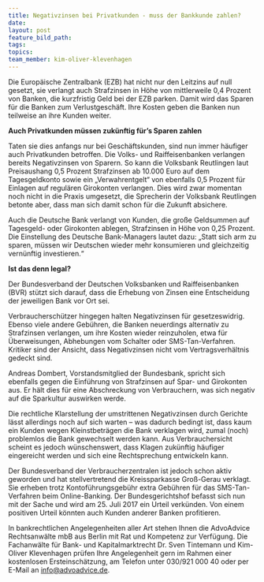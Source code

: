 ```yaml
---
title: Negativzinsen bei Privatkunden - muss der Bankkunde zahlen?
date:
layout: post
feature_bild_path:
tags:
topics:
team_member: kim-oliver-klevenhagen
---
```



Die Europäische Zentralbank (EZB) hat nicht nur den Leitzins auf null gesetzt, sie verlangt auch Strafzinsen in Höhe von mittlerweile 0,4 Prozent von Banken, die kurzfristig Geld bei der EZB parken. Damit wird das Sparen für die Banken zum Verlustgeschäft. Ihre Kosten geben die Banken nun teilweise an ihre Kunden weiter.

**Auch Privatkunden müssen zukünftig für’s Sparen zahlen**

Taten sie dies anfangs nur bei Geschäftskunden, sind nun immer häufiger auch Privatkunden betroffen. Die Volks- und Raiffeisenbanken verlangen bereits Negativzinsen von Sparern. So kann die Volksbank Reutlingen laut Preisaushang 0,5 Prozent Strafzinsen ab 10.000 Euro auf dem Tagesgeldkonto sowie ein „Verwahrentgelt“ von ebenfalls 0,5 Prozent für Einlagen auf regulären Girokonten verlangen. Dies wird zwar momentan noch nicht in die Praxis umgesetzt, die Sprecherin der Volksbank Reutlingen betonte aber, dass man sich damit schon für die Zukunft absichere.

Auch die Deutsche Bank verlangt von Kunden, die große Geldsummen auf Tagesgeld- oder Girokonten ablegen, Strafzinsen in Höhe von 0,25 Prozent. Die Einstellung des Deutsche Bank-Managers lautet dazu: „Statt sich arm zu sparen, müssen wir Deutschen wieder mehr konsumieren und gleichzeitig vernünftig investieren.“

**Ist das denn legal?**

Der Bundesverband der Deutschen Volksbanken und Raiffeisenbanken (BVR) stützt sich darauf, dass die Erhebung von Zinsen eine Entscheidung der jeweiligen Bank vor Ort sei.

Verbraucherschützer hingegen halten Negativzinsen für gesetzeswidrig. Ebenso viele andere Gebühren, die Banken neuerdings alternativ zu Strafzinsen verlangen, um ihre Kosten wieder reinzuholen, etwa für Überweisungen, Abhebungen vom Schalter oder SMS-Tan-Verfahren. Kritiker sind der Ansicht, dass Negativzinsen nicht vom Vertragsverhältnis gedeckt sind.

Andreas Dombert, Vorstandsmitglied der Bundesbank, spricht sich ebenfalls gegen die Einführung von Strafzinsen auf Spar- und Girokonten aus. Er hält dies für eine Abschreckung von Verbrauchern, was sich negativ auf die Sparkultur auswirken werde.

Die rechtliche Klarstellung der umstrittenen Negativzinsen durch Gerichte lässt allerdings noch auf sich warten – was dadurch bedingt ist, dass kaum ein Kunden wegen Kleinstbeträgen die Bank verklagen wird, zumal (noch) problemlos die Bank gewechselt werden kann. Aus Verbrauchersicht scheint es jedoch wünschenswert, dass Klagen zukünftig häufiger eingereicht werden und sich eine Rechtsprechung entwickeln kann.

Der Bundesverband der Verbraucherzentralen ist jedoch schon aktiv geworden und hat stellvertretend die Kreissparkasse Groß-Gerau verklagt. Sie erheben trotz Kontoführungsgebühr extra Gebühren für das SMS-Tan-Verfahren beim Online-Banking. Der Bundesgerichtshof befasst sich nun mit der Sache und wird am 25. Juli 2017 ein Urteil verkünden. Von einem positiven Urteil könnten auch Kunden anderer Banken profitieren.

In bankrechtlichen Angelegenheiten aller Art stehen Ihnen die AdvoAdvice Rechtsanwälte mbB aus Berlin mit Rat und Kompetenz zur Verfügung. Die Fachanwälte für Bank- und Kapitalmarktrecht Dr. Sven Tintemann und Kim-Oliver Klevenhagen prüfen Ihre Angelegenheit gern im Rahmen einer kostenlosen Ersteinschätzung, am Telefon unter 030/921 000 40 oder per E-Mail an info@advoadvice.de.